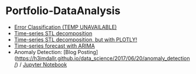 # Portfolio-DataAnalysis

- [Error Classification (TEMP UNAVAILABLE)]()
- [Time-series STL decomposition](http://nbviewer.jupyter.org/github/h3imdallr/Portfolio-DataAnalysis/blob/master/Anomaly_Detection/STL_decomposition_NABdata-statsmodelsfunc.ipynb)
- [Time-series STL decomposition, but with PLOTLY!](http://nbviewer.jupyter.org/github/h3imdallr/Portfolio-DataAnalysis/blob/master/Anomaly_Detection/STL_decomposition_PLOTLY-statsmodelsfunc.ipynb)
- [Time-series forecast with ARIMA](http://nbviewer.jupyter.org/github/h3imdallr/Portfolio-DataAnalysis/blob/master/TimeS_Analysis/timeseries_forecast.ipynb)
- Anomaly Detection:  [Blog Posting] (https://h3imdallr.github.io/data_science/2017/06/20/anomaly_detection/) / [Jupyter Notebook](http://nbviewer.jupyter.org/github/h3imdallr/Portfolio-DataAnalysis/blob/master/Anomaly_Detection/anom_output.ipynb)
